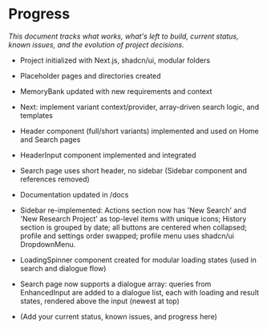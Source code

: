# Progress

_This document tracks what works, what's left to build, current status, known issues, and the evolution of project decisions._

- Project initialized with Next.js, shadcn/ui, modular folders
- Placeholder pages and directories created
- MemoryBank updated with new requirements and context
- Next: implement variant context/provider, array-driven search logic, and templates

- Header component (full/short variants) implemented and used on Home and Search pages
- HeaderInput component implemented and integrated
- Search page uses short header, no sidebar (Sidebar component and references removed)
- Documentation updated in /docs

- Sidebar re-implemented: Actions section now has 'New Search' and 'New Research Project' as top-level items with unique icons; History section is grouped by date; all buttons are centered when collapsed; profile and settings order swapped; profile menu uses shadcn/ui DropdownMenu.

- LoadingSpinner component created for modular loading states (used in search and dialogue flow)
- Search page now supports a dialogue array: queries from EnhancedInput are added to a dialogue list, each with loading and result states, rendered above the input (newest at top)

- (Add your current status, known issues, and progress here) 